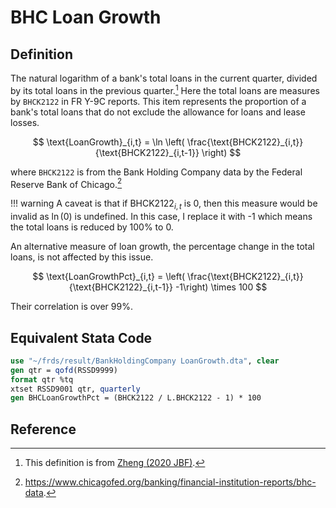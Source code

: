 # BHC Loan Growth

## Definition

The natural logarithm of a bank's total loans in the current quarter, divided by its total loans in the previous quarter.[^zheng] Here the total loans are measures by `BHCK2122` in FR Y-9C reports. This item represents the proportion of a bank's total loans that do not exclude the allowance for loans and lease losses.

[^1]: https://www.chicagofed.org/banking/financial-institution-reports/bhc-data.

$$
\text{LoanGrowth}_{i,t} = \ln \left( \frac{\text{BHCK2122}_{i,t}}{\text{BHCK2122}_{i,t-1}} \right)
$$

where `BHCK2122` is from the Bank Holding Company data by the Federal Reserve Bank of Chicago.[^1] 

!!! warning
    A caveat is that if $\text{BHCK2122}_{i,t}$ is 0, then this measure would be invalid as $\ln(0)$ is undefined. In this case, I replace it with -1 which means the total loans is reduced by 100% to 0.

An alternative measure of loan growth, the percentage change in the total loans, is not affected by this issue.

$$
\text{LoanGrowthPct}_{i,t} = \left( \frac{\text{BHCK2122}_{i,t}}{\text{BHCK2122}_{i,t-1}} -1\right) \times 100
$$

Their correlation is over 99%.

## Equivalent Stata Code

```stata
use "~/frds/result/BankHoldingCompany LoanGrowth.dta", clear
gen qtr = qofd(RSSD9999)
format qtr %tq
xtset RSSD9001 qtr, quarterly
gen BHCLoanGrowthPct = (BHCK2122 / L.BHCK2122 - 1) * 100
```


## Reference

[^zheng]: This definition is from [Zheng (2020 JBF)](https://doi.org/10.1016/j.jbankfin.2020.105900).
